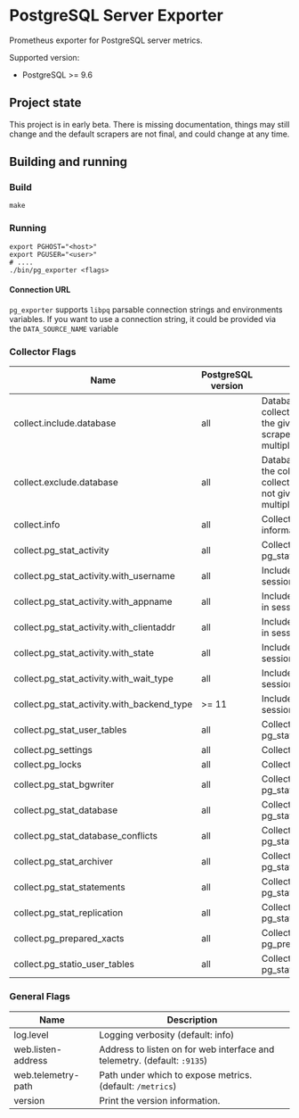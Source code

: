 # PostgreSQL Server Exporter

Prometheus exporter for PostgreSQL server metrics.

Supported version:
- PostgreSQL >= 9.6

## Project state

This project is in early beta. There is missing documentation,
things may still change and the default scrapers are not final, and could change
at any time.


## Building and running

### Build
```shell
make
```

### Running

```shell
export PGHOST="<host>"
export PGUSER="<user>"
# ....
./bin/pg_exporter <flags>
```

#### Connection URL

`pg_exporter` supports `libpq` parsable connection strings and environments variables. If you want
to use a connection string, it could be provided via the `DATA_SOURCE_NAME` variable

### Collector Flags

|                 Name                       | PostgreSQL version  |                 Description                    |
|--------------------------------------------|---------------------|------------------------------------------------|
| collect.include.database                   | all                 | Database to include in the collection. If defined only the given databases are scraped. Can be defined multiple times |
| collect.exclude.database                   | all                 | Database to exclude from the collection. Only used if collect.include.database is not given. Can be defined multiple times |
| collect.info                               | all                 | Collect postgresql information                 |
| collect.pg_stat_activity                   | all                 | Collect from pg_stat_activity                  |
| collect.pg_stat_activity.with_username     | all                 | Include username in session statistics         |
| collect.pg_stat_activity.with_appname      | all                 | Include application name in session statistics |
| collect.pg_stat_activity.with_clientaddr   | all                 | Include application name in session statistics |
| collect.pg_stat_activity.with_state        | all                 | Include session state in session statistics    |
| collect.pg_stat_activity.with_wait_type    | all                 | Include wait_event_type in session statistics  |
| collect.pg_stat_activity.with_backend_type | >= 11               | Include backend_type in session statistics     |
| collect.pg_stat_user_tables                | all                 | Collect from pg_stat_user_tables               |
| collect.pg_settings                        | all                 | Collect from pg_settings                       |
| collect.pg_locks                           | all                 | Collect from pg_locks                          |
| collect.pg_stat_bgwriter                   | all                 | Collect from pg_stat_bgwriter                  |
| collect.pg_stat_database                   | all                 | Collect from pg_stat_database                  |
| collect.pg_stat_database_conflicts         | all                 | Collect from pg_stat_database_conflicts        |
| collect.pg_stat_archiver                   | all                 | Collect from pg_stat_statements                |
| collect.pg_stat_statements                 | all                 | Collect from pg_stat_archiver                  |
| collect.pg_stat_replication                | all                 | Collect from pg_stat_replication               |
| collect.pg_prepared_xacts                  | all                 | Collect from pg_prepared_xacts                 |
| collect.pg_statio_user_tables              | all                 | Collect from pg_statio_user_tables             |


### General Flags

| Name                | Description                                                              |
|---------------------|--------------------------------------------------------------------------|
| log.level           | Logging verbosity (default: info)                                        |
| web.listen-address  | Address to listen on for web interface and telemetry. (default: `:9135`) |
| web.telemetry-path  | Path under which to expose metrics. (default: `/metrics`)                |
| version             | Print the version information.                                           |
